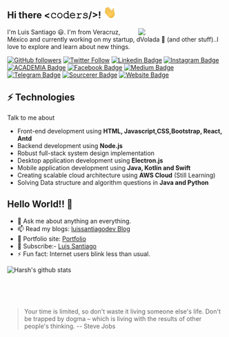 <h2> Hi there <𝚌𝚘𝚍𝚎𝚛𝚜/>! <img src="https://raw.githubusercontent.com/ABSphreak/ABSphreak/master/gifs/Hi.gif" width="30px"></h2>

<img align='right' src='https://user-images.githubusercontent.com/5713670/87202985-820dcb80-c2b6-11ea-9f56-7ec461c497c3.gif' width='200"'>


I'm Luis Santiago 😃. I'm from Veracruz, México and currently working on my startup, dVolada 🛵 (and other stuff)..I love to explore and learn about new things.

[![GitHub followers](https://img.shields.io/github/followers/luissantiagodev?style=social)](https://www.github.com/luissantiagodev)
[![Twitter Follow](https://img.shields.io/twitter/follow/luissantiagodev?style=social)](https://www.twitter.com/luissantiagodev)
[![Linkedin Badge](https://img.shields.io/badge/-luissantiagodev-blue?style=flat-square&logo=Linkedin&logoColor=white&link=https://www.linkedin.com/in/luissantiagodev/)](https://www.linkedin.com/in/luissantiagodev/)
[![Instagram Badge](https://img.shields.io/badge/-luissantiagodev-purple?style=flat-square&logo=Instagram&logoColor=white&link=https://www.instagram.com/lf.sant/)](https://www.instagram.com/lf.sant/)
[![ACADEMIA Badge](https://img.shields.io/badge/-luissantiagodev-yellow?style=flat-square&logo=Academia&logoColor=white&link=https://independent.academia.edu/SrihariKapu)](https://independent.academia.edu/luissantiagodev)
[![Facebook Badge](https://img.shields.io/badge/-luissantiagodev-blue?style=flat-square&logo=Facebook&logoColor=white&link=https://www.facebook.com/officialsriharikapu)](https://www.facebook.com/luissantiagodev)
[![Medium Badge](https://img.shields.io/badge/-luissantiagodev-black?style=flat-square&logo=Medium&logoColor=white&link=https://medium.com/@luissantiagodev)](https://medium.com/@sriharikapu)
[![Telegram Badge](https://img.shields.io/badge/-luissantiagodev-grey?style=flat-square&logo=Telegram&logoColor=white&link=https://telegram.org/@luissantiagodev)](https://telegram.org/@sriharikapu)
[![Sourcerer Badge](https://img.shields.io/badge/-luissantiagodev-orange?style=flat-square&logo=Scribd&logoColor=white&link=https://sourcerer.io/luissantiagodev)](https://sourcerer.io/luissantiagodev)
[![Website Badge](https://img.shields.io/badge/-luissantiagodev-darkgreen?style=flat-square&logo=Safari&logoColor=white&link=http://luissantiagodev.com)](http://www.luissantiagodev.com/)


## ⚡ Technologies
Talk to me about
- Front-end development using **HTML, Javascript,CSS,Bootstrap, React, Antd**
- Backend development using **Node.js**
- Robust full-stack system design implementation
- Desktop application development using **Electron.js**
- Mobile application development using **Java, Kotlin and Swift**
- Creating scalable cloud architecture using **AWS Cloud** (Still Learning)
- Solving Data structure and algorithm questions in **Java and Python**

## Hello World!! 🤔
- 💬 Ask me about anything an everything.
- 📫 Read my blogs: [luissantiagodev Blog](https://luissantiagodev.co)
- 🎯 Portfolio site: [Portfolio](https://luissantiagodev.github.io)
- 🔔 Subscribe:- [Luis Santiago](https://www.youtube.com/channel/UCND6y1OuBrszJdeqFHYlcgQ)
- ⚡ Fun fact: Internet users blink less than usual.

![Harsh's github stats](https://github-readme-stats.vercel.app/api?username=luissantiagodev&hide=["issues"]&show_icons=true)

<br/>
<br/>
<br/>

> Your time is limited, so don't waste it living someone else's life. Don't be trapped by dogma – which is living with the results of other people's thinking.
> -- Steve Jobs


<div align="right">
<br/>
<br/>  

</div>

<!--
[![Contribution Stats](https://github-contribution-stats.vercel.app/api/?username=luissantiagodev)](https://github.com/LordDashMe/github-contribution-stats/)
[![Github Stats By Anurag](https://github-readme-stats.vercel.app/api?username=luissantiagodev&show_icons=true&title_color=62BFAD&icon_color=79ff97&text_color=F7F8E8&bg_color=151515)](https://github.com/luissantiagodev/github-readme-stats)
[![Top Langs](https://github-readme-stats.vercel.app/api/top-langs/?username=luissantiagodev)](https://github.com/luissantiagodev/github-readme-stats)
[![Top Langs](https://github-readme-stats.vercel.app/api/top-langs/?username=luissantiagodev&hide=javascript,html)](https://github.com/luissantiagodev/github-readme-stats)
-->
